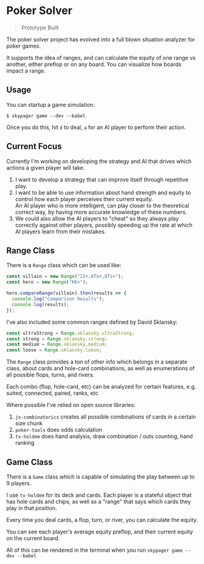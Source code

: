 # Poker Solver

> Prototype Built

The poker solver project has evolved into a full blown situation analyzer for poker games.

It supports the idea of ranges, and can calculate the equity of one range vs another, either preflop
or on any board. You can visualize how boards impact a range.

## Usage

You can startup a game simulation:

```shell
$ skypager game --dev --babel
```

Once you do this, hit `d` to deal, `a` for an AI player to perform their action.

## Current Focus

Currently I'm working on developing the strategy and AI that drives which actions a given player will take.

1. I want to develop a strategy that can improve itself through repetitive play.
2. I want to be able to use information about hand strength and equity to control how each player perceives their current equity.  
   An AI player who is more intelligent, can play closer to the theoretical correct way, by having more accurate knowledge of these numbers.
3. We could also allow the AI players to "cheat" so they always play correctly against other players, possibly speeding up the rate at which AI
   players learn from their mistakes.

## Range Class

There is a `Range` class which can be used like:

```javascript
const villain = new Range("22+,ATo+,QTs+");
const hero = new Range("KK+");

hero.compareRange(villain).then(results => {
  console.log("Comparison Results");
  console.log(results);
});
```

I've also included some common ranges defined by David Sklansky:

```javascript
const ultraStrong = Range.sklansky.ultraStrong;
const strong = Range.sklansky.strong;
const medium = Range.sklansky.medium;
const loose = Range.sklansky.loose;
```

The `Range` class provides a ton of other info which belongs in a separate class, about
cards and hole-card combinations, as well as enumerations of all possible flops, turns, and rivers.

Each combo (flop, hole-card, etc) can be analyzed for certain features, e.g. suited, connected, paired, ranks, etc

Where possible I've relied on open source libraries:

1. `js-combinatorics` creates all possible combinations of cards in a certain size chunk
2. `poker-tools` does odds calculation
3. `tx-holdem` does hand analysis, draw combination / outs counting, hand ranking

## Game Class

There is a `Game` class which is capable of simulating the play between up to 9 players.

I use `tx-holdem` for its deck and cards. Each player is a stateful object that has hole cards and chips,
as well as a "range" that says which cards they play in that position.

Every time you deal cards, a flop, turn, or river, you can calculate the equity.

You can see each player's average equity preflop, and their current equity on the current board.

All of this can be rendered in the terminal when you run `skypager game --dev --babel`
